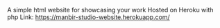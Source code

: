 A simple html website for showcasing your work
Hosted on Heroku with php 
Link: https://manbir-studio-website.herokuapp.com/
